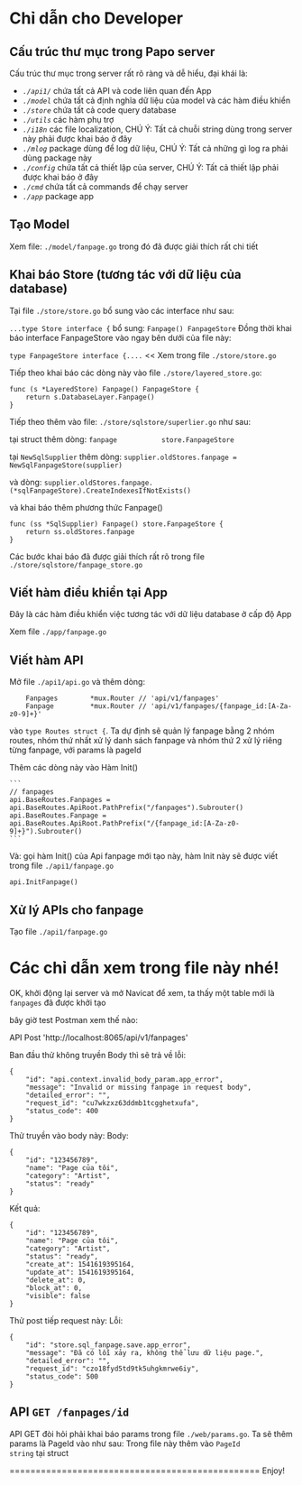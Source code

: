 # Chỉ dẫn cho Developer

## Cấu trúc thư mục trong Papo server

Cấu trúc thư mục trong server rất rõ ràng và dễ hiểu, đại khái là:
- *`./api1/`* chứa tất cả API và code liên quan đến App
- *`./model`* chứa tất cả định nghĩa dữ liệu của model và các hàm điều khiển
- *`./store`* chứa tất cả code query database
- *`./utils`* các hàm phụ trợ
- *`./i18n`* các file localization, CHÚ Ý: Tất cả chuỗi string dùng trong server này phải được khai báo ở đây
- *`./mlog`* package dùng để log dữ liệu, CHÚ Ý: Tất cả những gì log ra phải dùng package này
- *`./config`* chứa tất cả thiết lập của server, CHÚ Ý: Tất cả thiết lập phải được khai báo ở đây
- *`./cmd`* chứa tất cả commands để chạy server
- *`./app`* package app

## Tạo Model

Xem file: `./model/fanpage.go` trong đó đã được giải thích rất chi tiết

## Khai báo Store (tương tác với dữ liệu của database)

Tại file `./store/store.go` bổ sung vào các interface như sau:

`...type Store interface {` bổ sung:
    ```
    Fanpage() FanpageStore
    ```
Đồng thời khai báo interface FanpageStore vào ngay bên dưới của file này:

`type FanpageStore interface {....` << Xem trong file `./store/store.go`

Tiếp theo khai báo các dòng này vào file `./store/layered_store.go`:

```
func (s *LayeredStore) Fanpage() FanpageStore {
	return s.DatabaseLayer.Fanpage()
}
```

Tiếp theo thêm vào file: `./store/sqlstore/superlier.go` như sau:

tại struct thêm dòng:
```fanpage 			 store.FanpageStore```

tại `NewSqlSupplier` thêm dòng:
```supplier.oldStores.fanpage = NewSqlFanpageStore(supplier)```

và dòng:
```supplier.oldStores.fanpage.(*sqlFanpageStore).CreateIndexesIfNotExists()```

và khai báo thêm phương thức Fanpage()
```
func (ss *SqlSupplier) Fanpage() store.FanpageStore {
	return ss.oldStores.fanpage
}
```

Các bước khai báo đã được giải thích rất rõ trong file `./store/sqlstore/fanpage_store.go`

## Viết hàm điều khiển tại App

Đây là các hàm điều khiển việc tương tác với dữ liệu database ở cấp độ App

Xem file `./app/fanpage.go`

## Viết hàm API

Mở file `./api1/api.go` và thêm dòng:

```
    Fanpages     	*mux.Router // 'api/v1/fanpages'
	Fanpage     	*mux.Router // 'api/v1/fanpages/{fanpage_id:[A-Za-z0-9]+}'
```

vào `type Routes struct {`. Ta dự định sẽ quản lý fanpage bằng 2 nhóm routes, nhóm thứ nhất xử lý
danh sách fanpage và nhóm thứ 2 xử lý riêng từng fanpage, với params là pageId

Thêm các dòng này vào Hàm Init()

    ```
    // fanpages
    api.BaseRoutes.Fanpages = api.BaseRoutes.ApiRoot.PathPrefix("/fanpages").Subrouter()
    api.BaseRoutes.Fanpage = api.BaseRoutes.ApiRoot.PathPrefix("/{fanpage_id:[A-Za-z0-9]+}").Subrouter()
    ```

Và: gọi hàm Init() của Api fanpage mới tạo này, hàm Init này sẽ được viết trong file `./api1/fanpage.go`

```
api.InitFanpage()
```
## Xử lý APIs cho fanpage

Tạo file `./api1/fanpage.go`

Các chỉ dẫn xem trong file này nhé!
======================================================
OK, khởi động lại server và mở Navicat để xem, ta thấy một table mới là `fanpages` đã được khởi tạo

bây giờ test Postman xem thế nào:

API Post 'http://localhost:8065/api/v1/fanpages'

Ban đầu thử không truyền Body thì sẽ trả về lỗi:
```
{
    "id": "api.context.invalid_body_param.app_error",
    "message": "Invalid or missing fanpage in request body",
    "detailed_error": "",
    "request_id": "cu7wkzxz63ddmb1tcgghetxufa",
    "status_code": 400
}
```
Thử truyền vào body này:
Body:
```
{
	"id": "123456789",
	"name": "Page của tôi",
	"category": "Artist",
	"status": "ready"
}
```

Kết quả:
```
{
    "id": "123456789",
    "name": "Page của tôi",
    "category": "Artist",
    "status": "ready",
    "create_at": 1541619395164,
    "update_at": 1541619395164,
    "delete_at": 0,
    "block_at": 0,
    "visible": false
}
```

Thử post tiếp request này:
Lỗi:
```
{
    "id": "store.sql_fanpage.save.app_error",
    "message": "Đã có lỗi xảy ra, không thể lưu dữ liệu page.",
    "detailed_error": "",
    "request_id": "czo18fyd5td9tk5uhgkmrwe6iy",
    "status_code": 500
}
```

## API `GET /fanpages/id`

API GET đòi hỏi phải khai báo params trong file `./web/params.go`. Ta sẽ thêm params là PageId vào như sau:
Trong file này thêm vào `PageId         string` tại struct




================================================
Enjoy!








